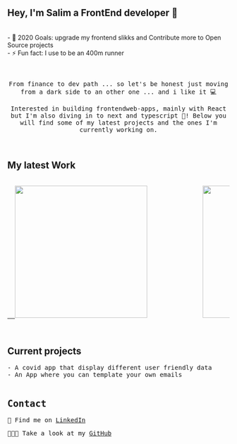 ## Hey, I'm Salim a FrontEnd developer 👋

</br>
- 🥅 2020 Goals: upgrade my frontend slikks and Contribute more to Open Source projects 
</br>
- ⚡ Fun fact: I use to be an 400m runner
</br>

<p align ="center">
  <br><br>
  <samp>
    From finance to dev path ... so let's be honest just moving from a dark side to an other one ... and i like it  💻 
    <br/>
  <br/>
    Interested in building frontendweb-apps, mainly with React but I'm also diving in to next and typescript 📖! Below you will find some of my latest projects and the ones I'm currently working on.
  <br/>

</p>
  <br/>
  <h2>My latest Work</h2>
  <pre backgroundColor="#ffffff" align="center"><a href="http://my-zoomba.herokuapp.com">
  <img src="https://res.cloudinary.com/dd6enjauo/image/upload/v1606769943/Readme/myzoomba.png" width=300></a>               <a href="https://lensproject.herokuapp.com"><img src="https://res.cloudinary.com/dd6enjauo/image/upload/v1606769882/Readme/contact.lens.png" width=300></a></pre>


  <br/>
<h2>Current projects</h2>
 <samp>- A covid app that display different  user friendly data <br/>
- An App  where you can template your own emails <br/>

  <br/>
<h2>Contact</h2>
<p>💼 Find me on <a href="https://www.linkedin.com/in/salimameur/">LinkedIn</a></p>

<p>👩🏼‍💻 Take a look at my <a href="https://github.com/ameursalim">GitHub</a></p>
<br/>

<!--

  <br/>
Here are some ideas to get you started:
- 🔭 I’m currently working on ...
- 🌱 I’m currently learning ...
- 👯 I’m looking to collaborate on ...
- 🤔 I’m looking for help with ...
- 💬 Ask me about ...
- 📫 How to reach me: ...
- 😄 Pronouns: ...
- ⚡ Fun fact: ...
-->
